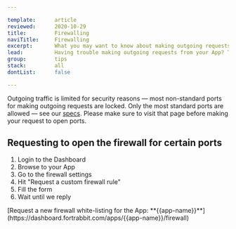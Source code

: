 ```yaml
---

template:      article
reviewed:      2020-10-29
title:         Firewalling
naviTitle:     Firewalling
excerpt:       What you may want to know about making outgoing requests and our blocklist.
lead:          Having trouble making outgoing requests from your App? That's maybe because we block most non-standard ports. You can ask us to get yours openned.
group:         tips
stack:         all
dontList:      false

---
```


Outgoing traffic is limited for security reasons — most non-standard ports for making outgoing requests are locked. Only the most standard ports are allowed — see our [specs](http://www.fortrabbit.com/specs#firewall). Please make sure to visit that page before making your request to open ports.


## Requesting to open the firewall for certain ports

1. Login to the Dashboard
2. Browse to your App
3. Go to the firewall settings 
4. Hit "Request a custom firewall rule"
5. Fill the form
6. Wait until we reply

<div markdown="1" data-user="known">
[Request a new firewall white-listing for the App: **{{app-name}}**](https://dashboard.fortrabbit.com/apps/{{app-name}}/firewall)
</div>
